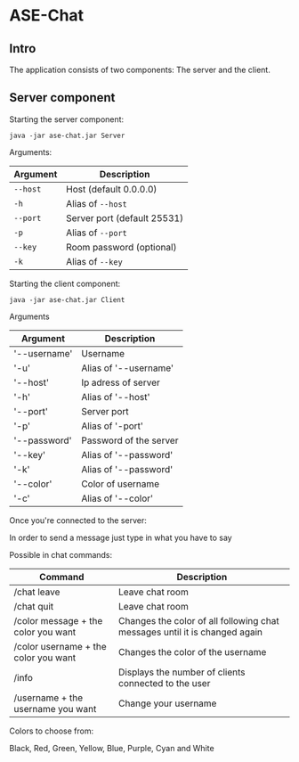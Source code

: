 # ASE-Chat

## Intro

The application consists of two components: The server and the client.

## Server component

Starting the server component:

`java -jar ase-chat.jar Server`

Arguments:

| Argument 	        | Description                 	        |
|-------------------|--------------------------------------|
| `--host`   	      | Host (default 0.0.0.0)      	        |
| `-h`       	      | Alias of `--host`             	      |
| `--port`   	      | Server port (default 25531) 	        |
| `-p`       	      | Alias of `--port`             	      |
| `--key`    	      | Room password (optional)    	        |
| `-k`       	      | Alias of `--key`              	      |


Starting the client component:

`java -jar ase-chat.jar Client`

Arguments

| Argument     | Description            |
|--------------|------------------------|
| '--username' | Username               |
| '-u'         | Alias of '--username'  |
| '--host'     | Ip adress of server    |
| '-h'         | Alias of '--host'      |
| '--port'     | Server port            |
| '-p'         | Alias of '-port'       |
| '--password' | Password of the server |
| '--key'      | Alias of '--password'  |
| '-k'         | Alias of '--password'  |
| '--color'    | Color of username      |
| '-c'         | Alias of '--color'     |

Once you're connected to the server:

In order to send a message just type in what you have to say

Possible in chat commands:

| Command                              | Description                                                                |
|--------------------------------------|----------------------------------------------------------------------------|
| /chat leave                          | Leave chat room                                                            |
| /chat quit                           | Leave chat room                                                            |
| /color message + the color you want  | Changes the color of all following chat messages until it is changed again |
| /color username + the color you want | Changes the color of the username                                          |
| /info                                | Displays the number of clients connected to the user                       |
| /username + the username you want    | Change your username                                                       |

Colors to choose from:

Black, Red, Green, Yellow, Blue, Purple, Cyan and White